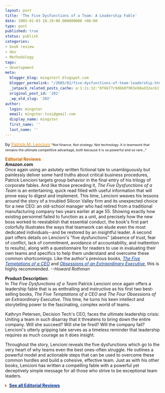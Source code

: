 ```yaml
---
layout: post
title: 'The Five Dysfunctions of a Team: A Leadership Fable'
date: 2005-01-03 18:19:00.000000000 +08:00
type: post
published: true
status: publish
categories:
- book review
- dev
- Methodology
tags:
- development
meta:
  blogger_blog: mingstert.blogspot.com
  blogger_permalink: "/2005/01/five-dysfunctions-of-team-leadership.html"
  _jetpack_related_posts_cache: a:1:{s:32:"8f6677c9d6b0f903e98ad32ec61f8deb";a:2:{s:7:"expires";i:1439717975;s:7:"payload";a:3:{i:0;a:1:{s:2:"id";i:32;}i:1;a:1:{s:2:"id";i:175;}i:2;a:1:{s:2:"id";i:12;}}}}
  original_post_id: '202'
  _wp_old_slug: '202'
author:
  login: mingster
  email: mingster.tsai@gmail.com
  display_name: mingster
  first_name: ''
  last_name: ''
---
```

<p>by <a href="http://www.amazon.com/exec/obidos/search-handle-url/index=books&amp;field-author=Patrick%20M.%20%20Lencioni/103-7952845-2093423"><u><span style="color:#ff8c00;">Patrick M. Lencioni</span></u></a> <span class="tiny"><span style="font-size:78%;">"Not finance. Not strategy. Not technology. It is teamwork that remains the ultimate competitive advantage, both because it is so powerful and so rare..." </span></span></p>
<div class="bucket"><span style="font-size:100%;"><span style="color:#cc6600;"><b class="h1">Editorial Reviews</b><br /></span></span>
<div class="content"><b>Amazon.com</b><br />Once again using an astutely written fictional tale to unambiguously but painlessly deliver some hard truths about critical business procedures, Patrick Lencioni targets group behavior in the final entry of his trilogy of corporate fables. And like those preceding it, <i>The Five Dysfunctions of a Team</i> is an entertaining, quick read filled with useful information that will prove easy to digest and implement. This time, Lencioni weaves his lessons around the story of a troubled Silicon Valley firm and its unexpected choice for a new CEO: an old-school manager who had retired from a traditional manufacturing company two years earlier at age 55. Showing exactly how existing personnel failed to function as a unit, and precisely how the new boss worked to reestablish that essential conduct, the book's first part colorfully illustrates the ways that teamwork can elude even the most dedicated individuals--and be restored by an insightful leader. A second part offers details on Lencioni's "five dysfunctions" (absence of trust, fear of conflict, lack of commitment, avoidance of accountability, and inattention to results), along with a questionnaire for readers to use in evaluating their own teams and specifics to help them understand and overcome these common shortcomings. Like the author's previous books, <a href="http://www.amazon.com/exec/obidos/ASIN/0787944335/103-7952845-2093423"><i><u><span style="color:#003399;">The Five Temptations of a CEO</span></u></i></a> and <a href="http://www.amazon.com/exec/obidos/ASIN/0787954039/103-7952845-2093423"><i><u><span style="color:#003399;">Obsessions of an Extraordinary Executive</span></u></i></a>, this is highly recommended. <i>--Howard Rothman</i></p>
<p><b>Product Description:</b><br />In <i>The Five Dysfunctions of a Team</i> Patrick Lencioni once again offers a leadership fable that is as enthralling and instructive as his first two best-selling books, <i>The Five Temptations of a CEO </i>and <i>The Four Obsessions of an Extraordinary Executive</i>. This time, he turns his keen intellect and storytelling power to the fascinating, complex world of teams.
<p>Kathryn Petersen, Decision Tech's CEO, faces the ultimate leadership crisis: Uniting a team in such disarray that it threatens to bring down the entire company. Will she succeed? Will she be fired? Will the company fail? Lencioni's utterly gripping tale serves as a timeless reminder that leadership requires as much courage as it does insight.</p>
<p>Throughout the story, Lencioni reveals the five dysfunctions which go to the very heart of why teams even the best ones-often struggle. He outlines a powerful model and actionable steps that can be used to overcome these common hurdles and build a cohesive, effective team. Just as with his other books, Lencioni has written a compelling fable with a powerful yet deceptively simple message for all those who strive to be exceptional team leaders.</p>
<p><img height="9" src="/img/orange-arrow.gif" width="10" border="0" /><b> <a href="http://www.amazon.com/gp/product/product-description/0787960756/ref=dp_proddesc_0/103-7952845-2093423?%5Fencoding=UTF8&amp;n=283155"><u><span style="color:#003399;">See all Editorial Reviews</span></u></a></b></p>
</div>
</div>
